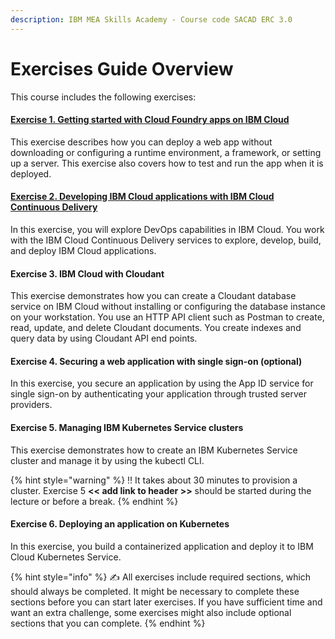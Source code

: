 ```yaml
---
description: IBM MEA Skills Academy - Course code SACAD ERC 3.0
---
```


# Exercises Guide Overview

This course includes the following exercises:

#### [Exercise 1. Getting started with Cloud Foundry apps on IBM Cloud](workshop/exercise-1.-getting-started-with-cloud-foundry-apps-on-ibm-cloud.md)

This exercise describes how you can deploy a web app without downloading or configuring a runtime environment, a framework, or setting up a server. This exercise also covers how to test and run the app when it is deployed.

#### [Exercise 2. Developing IBM Cloud applications with IBM Cloud Continuous Delivery](workshop/exercise-2.-developing-ibm-cloud-applications-with-ibm-cloud-continuous-delivery.md)

In this exercise, you will explore DevOps capabilities in IBM Cloud. You work with the IBM Cloud Continuous Delivery services to explore, develop, build, and deploy IBM Cloud applications.

#### Exercise 3. IBM Cloud with Cloudant

This exercise demonstrates how you can create a Cloudant database service on IBM Cloud without installing or configuring the database instance on your workstation. You use an HTTP API client such as Postman to create, read, update, and delete Cloudant documents. You create indexes and query data by using Cloudant API end points.

#### Exercise 4. Securing a web application with single sign-on \(optional\)

In this exercise, you secure an application by using the App ID service for single sign-on by authenticating your application through trusted server providers.

#### Exercise 5. Managing IBM Kubernetes Service clusters

This exercise demonstrates how to create an IBM Kubernetes Service cluster and manage it by using the kubectl CLI.

{% hint style="warning" %}
‼ It takes about 30 minutes to provision a cluster. Exercise 5 **&lt;&lt; add link to header &gt;&gt;** should be started during the lecture or before a break.
{% endhint %}

#### Exercise 6. Deploying an application on Kubernetes

In this exercise, you build a containerized application and deploy it to IBM Cloud Kubernetes Service.

{% hint style="info" %}
✍ All exercises include required sections, which should always be completed. It might be necessary to complete these sections before you can start later exercises. If you have sufficient time and want an extra challenge, some exercises might also include optional sections that you can complete.
{% endhint %}



